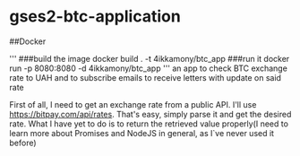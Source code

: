 # gses2-btc-application

##Docker

'''
###build the image
docker build . -t 4ikkamony/btc_app
###run it
docker run -p 8080:8080 -d 4ikkamony/btc_app
'''
an app to check BTC exchange rate to UAH and to subscribe emails to receive letters with update on said rate

First of all, I need to get an exchange rate from a public API. I'll use https://bitpay.com/api/rates. That's easy, simply parse it and get the desired rate. What I have yet to do is to return the retrieved value properly(I need to learn more about Promises and NodeJS in general, as I`ve never used it before)
